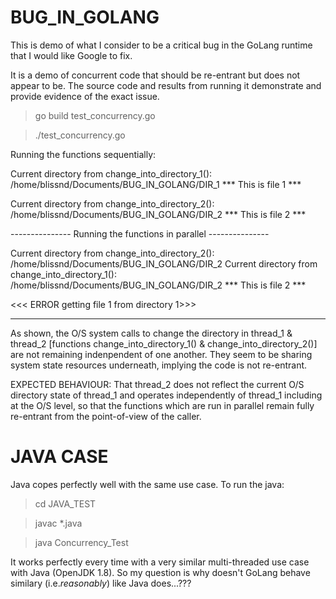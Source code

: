 # BUG_IN_GOLANG

This is demo of what I consider to be a critical bug in the GoLang runtime that I would like Google to fix. 

It is a demo of concurrent code that should be re-entrant but does not appear to be. The source code and results from running it
demonstrate and provide evidence of the exact issue.

> go build test_concurrency.go

> ./test_concurrency.go


Running the functions sequentially:

Current directory from change_into_directory_1(): /home/blissnd/Documents/BUG_IN_GOLANG/DIR_1
*** This is file 1 ***

Current directory from change_into_directory_2(): /home/blissnd/Documents/BUG_IN_GOLANG/DIR_2
*** This is file 2 ***


--------------- Running the functions in parallel ---------------

Current directory from change_into_directory_2(): /home/blissnd/Documents/BUG_IN_GOLANG/DIR_2
Current directory from change_into_directory_1(): /home/blissnd/Documents/BUG_IN_GOLANG/DIR_2
*** This is file 2 ***

<<< ERROR getting file 1 from directory 1>>>


--------------------------------------------------------------------------------------------------------
As shown, the O/S system calls to change the directory in thread_1 & thread_2 [functions change_into_directory_1() & change_into_directory_2()]
are not remaining indenpendent of one another. They seem to be sharing system state resources underneath, implying the code is 
not re-entrant.

EXPECTED BEHAVIOUR: That thread_2 does not reflect the current O/S directory state of thread_1 and operates independently of thread_1
including at the O/S level, so that the functions which are run in parallel remain fully re-entrant from the point-of-view of
the caller.

JAVA CASE
=========
Java copes perfectly well with the same use case. To run the java:

> cd JAVA_TEST

> javac *.java

> java Concurrency_Test 

It works perfectly every time with a very similar multi-threaded use case with Java (OpenJDK 1.8). So my question is why doesn't GoLang behave similary (i.e.*reasonably*) like Java does...???
